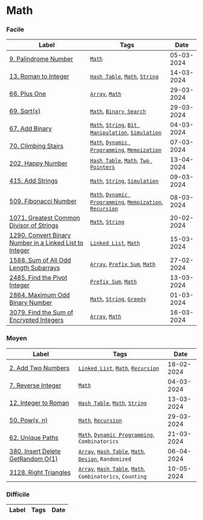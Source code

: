 # Math

### Facile

| Label                                                                                                                                             | Tags                                                                                                                       | Date       |
| ------------------------------------------------------------------------------------------------------------------------------------------------- | -------------------------------------------------------------------------------------------------------------------------- | ---------- |
| [9. Palindrome Number](../Probleme/0009.%20Palindrome%20Number/)                                                                                  | [`Math`](./math.md)                                                                                                        | 05-03-2024 |
| [13. Roman to Integer](../Probleme/0013.%20Roman%20to%20Integer/)                                                                                 | [`Hash Table`](./hash_table.md), [`Math`](./math.md), [`String`](./string.md)                                              | 14-03-2024 |
| [66. Plus One](../Probleme/0066.%20Plus%20One/)                                                                                                   | [`Array`](./array.md), [`Math`](./math.md)                                                                                 | 29-03-2024 |
| [69. Sqrt(x)](<../Probleme/0069.%20Sqrt(x)/>)                                                                                                     | [`Math`](./math.md), [`Binary Search`](./binary_search.md)                                                                 | 29-03-2024 |
| [67. Add Binary](../Probleme/0067.%20Add%20Binary/)                                                                                               | [`Math`](./math.md), [`String`](./string.md), [`Bit Manipulation`](./bit_manipulation.md), [`Simulation`](./simulation.md) | 04-03-2024 |
| [70. Climbing Stairs](../Probleme/0070.%20Climbing%20Stairs/)                                                                                     | [`Math`](./math.md), [`Dynamic Programming`](./dp.md), [`Memoization`](./memoization.md)                                   | 07-03-2024 |
| [202. Happy Number](../Probleme/0202.%20Happy%20Number/)                                                                                          | [`Hash Table`](./hash_table.md), [`Math`](./math.md), [`Two Pointers`](./two_pointers.md)                                  | 13-04-2024 |
| [415. Add Strings](../Probleme/0415.%20Add%20Strings/)                                                                                            | [`Math`](./math.md), [`String`](./string.md), [`Simulation`](./simulation.md)                                              | 09-03-2024 |
| [509. Fibonacci Number](../Probleme/0509.%20Fibonacci%20Number/)                                                                                  | [`Math`](./math.md), [`Dynamic Programming`](./dp.md), [`Memoization`](./memoization.md), [`Recursion`](./recursion.md)    | 08-03-2024 |
| [1071. Greatest Common Divisor of Strings](../Probleme/1071.%20Greatest%20Common%20Divisor%20of%20Strings/)                                       | [`Math`](./math.md), [`String`](./string.md)                                                                               | 20-02-2024 |
| [1290. Convert Binary Number in a Linked List to Integer](../Probleme/1290.%20Convert%20Binary%20Number%20in%20a%20Linked%20List%20to%20Integer/) | [`Linked List`](./linked_list.md), [`Math`](./math.md)                                                                     | 15-03-2024 |
| [1588. Sum of All Odd Length Subarrays](../Probleme/1588.%20Sum%20of%20All%20Odd%20Length%20Subarrays/)                                           | [`Array`](./array.md), [`Prefix Sum`](./prefix_sum.md), [`Math`](./math.md)                                                | 27-02-2024 |
| [2485. Find the Pivot Integer](../Probleme/2485.%20Find%20the%20Pivot%20Integer/)                                                                 | [`Prefix Sum`](./prefix_sum.md), [`Math`](./math.md)                                                                       | 13-03-2024 |
| [2864. Maximum Odd Binary Number](../Probleme/2864.%20Maximum%20Odd%20Binary%20Number/)                                                           | [`Math`](./math.md), [`String`](./string.md), [`Greedy`](./greedy.md)                                                      | 01-03-2024 |
| [3079. Find the Sum of Encrypted Integers](../Probleme/3079.%20Find%20the%20Sum%20of%20Encrypted%20Integers/)                                     | [`Array`](./array.md), [`Math`](./math.md)                                                                                 | 16-03-2024 |

### Moyen

| Label                                                                                          | Tags                                                                                                               | Date       |
| ---------------------------------------------------------------------------------------------- | ------------------------------------------------------------------------------------------------------------------ | ---------- |
| [2. Add Two Numbers](../Probleme/0002.%20Add%20Two%20Numbers/)                                 | [`Linked List`](./linked_list.md), [`Math`](./math.md), [`Recursion`](./recursion.md)                              | 18-02-2024 |
| [7. Reverse Integer](../Probleme/0007.%20Reverse%20Integer/)                                   | [`Math`](./math.md)                                                                                                | 04-03-2024 |
| [12. Integer to Roman](../Probleme/0012.%20Integer%20to%20Roman/)                              | [`Hash Table`](./hash_table.md), [`Math`](./math.md), [`String`](./string.md)                                      | 13-03-2024 |
| [50. Pow(x, n)](<../Probleme/0050.%20Pow(x,%20n)/>)                                            | [`Math`](./math.md), [`Recursion`](./recursion.md)                                                                 | 29-03-2024 |
| [62. Unique Paths](../Probleme/0062.%20Unique%20Paths/)                                        | [`Math`](./math.md), [`Dynamic Programming`](./dp.md), `Combinatorics`                                             | 21-03-2024 |
| [380. Insert Delete GetRandom O(1)](<../Probleme/0380.%20Insert%20Delete%20GetRandom%20O(1)/>) | [`Array`](./array.md), [`Hash Table`](./hash_table.md), [`Math`](./math.md), [`Design`](./design.md), `Randomized` | 06-04-2024 |
| [3128. Right Triangles](../Probleme/3128.%20Right%20Triangles/)                                | [`Array`](./array.md), [`Hash Table`](./hash_table.md), [`Math`](./math.md), `Combinatorics`, `Counting`           | 10-05-2024 |

### Difficile

| Label | Tags | Date |
| ----- | ---- | ---- |
